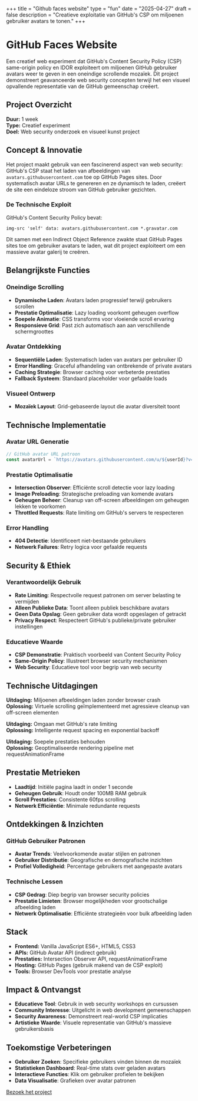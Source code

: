 +++
title = "Github faces website"
type = "fun"
date = "2025-04-27"
draft = false
description = "Creatieve exploitatie van GitHub's CSP om miljoenen gebruiker avatars te tonen."
+++

# GitHub Faces Website

Een creatief web experiment dat GitHub's Content Security Policy (CSP) same-origin policy en IDOR exploiteert om miljoenen GitHub gebruiker avatars weer te geven in een oneindige scrollende mozaïek. Dit project demonstreert geavanceerde web security concepten terwijl het een visueel opvallende representatie van de GitHub gemeenschap creëert.

## Project Overzicht

**Duur:** 1 week  
**Type:** Creatief experiment  
**Doel:** Web security onderzoek en visueel kunst project

## Concept & Innovatie

Het project maakt gebruik van een fascinerend aspect van web security: GitHub's CSP staat het laden van afbeeldingen van `avatars.githubusercontent.com` toe op GitHub Pages sites. Door systematisch avatar URLs te genereren en ze dynamisch te laden, creëert de site een eindeloze stroom van GitHub gebruiker gezichten.

### De Technische Exploit

GitHub's Content Security Policy bevat:
```
img-src 'self' data: avatars.githubusercontent.com *.gravatar.com
```

Dit samen met een Indirect Object Reference zwakte staat GitHub Pages sites toe om gebruiker avatars te laden, wat dit project exploiteert om een massieve avatar galerij te creëren.

## Belangrijkste Functies

### Oneindige Scrolling
- **Dynamische Laden**: Avatars laden progressief terwijl gebruikers scrollen
- **Prestatie Optimalisatie**: Lazy loading voorkomt geheugen overflow
- **Soepele Animatie**: CSS transforms voor vloeiende scroll ervaring
- **Responsieve Grid**: Past zich automatisch aan aan verschillende schermgroottes

### Avatar Ontdekking
- **Sequentiële Laden**: Systematisch laden van avatars per gebruiker ID
- **Error Handling**: Graceful afhandeling van ontbrekende of private avatars
- **Caching Strategie**: Browser caching voor verbeterde prestaties
- **Fallback Systeem**: Standaard placeholder voor gefaalde loads

### Visueel Ontwerp
- **Mozaïek Layout**: Grid-gebaseerde layout die avatar diversiteit toont


## Technische Implementatie

### Avatar URL Generatie
```javascript
// GitHub avatar URL patroon
const avatarUrl = `https://avatars.githubusercontent.com/u/${userId}?v=4&s=80`;
```

### Prestatie Optimalisatie
- **Intersection Observer**: Efficiënte scroll detectie voor lazy loading
- **Image Preloading**: Strategische preloading van komende avatars
- **Geheugen Beheer**: Cleanup van off-screen afbeeldingen om geheugen lekken te voorkomen
- **Throttled Requests**: Rate limiting om GitHub's servers te respecteren

### Error Handling
- **404 Detectie**: Identificeert niet-bestaande gebruikers
- **Netwerk Failures**: Retry logica voor gefaalde requests

## Security & Ethiek

### Verantwoordelijk Gebruik
- **Rate Limiting**: Respectvolle request patronen om server belasting te vermijden
- **Alleen Publieke Data**: Toont alleen publiek beschikbare avatars
- **Geen Data Opslag**: Geen gebruiker data wordt opgeslagen of getrackt
- **Privacy Respect**: Respecteert GitHub's publieke/private gebruiker instellingen

### Educatieve Waarde
- **CSP Demonstratie**: Praktisch voorbeeld van Content Security Policy
- **Same-Origin Policy**: Illustreert browser security mechanismen
- **Web Security**: Educatieve tool voor begrip van web security

## Technische Uitdagingen

**Uitdaging:** Miljoenen afbeeldingen laden zonder browser crash  
**Oplossing:** Virtuele scrolling geïmplementeerd met agressieve cleanup van off-screen elementen

**Uitdaging:** Omgaan met GitHub's rate limiting  
**Oplossing:** Intelligente request spacing en exponential backoff

**Uitdaging:** Soepele prestaties behouden  
**Oplossing:** Geoptimaliseerde rendering pipeline met requestAnimationFrame

## Prestatie Metrieken

- **Laadtijd**: Initiële pagina laadt in onder 1 seconde
- **Geheugen Gebruik**: Houdt onder 100MB RAM gebruik
- **Scroll Prestaties**: Consistente 60fps scrolling
- **Netwerk Efficiëntie**: Minimale redundante requests

## Ontdekkingen & Inzichten

### GitHub Gebruiker Patronen
- **Avatar Trends**: Veelvoorkomende avatar stijlen en patronen
- **Gebruiker Distributie**: Geografische en demografische inzichten
- **Profiel Volledigheid**: Percentage gebruikers met aangepaste avatars

### Technische Lessen
- **CSP Gedrag**: Diep begrip van browser security policies
- **Prestatie Limieten**: Browser mogelijkheden voor grootschalige afbeelding laden
- **Netwerk Optimalisatie**: Efficiënte strategieën voor bulk afbeelding laden

## Stack
- **Frontend:** Vanilla JavaScript ES6+, HTML5, CSS3
- **APIs:** GitHub Avatar API (indirect gebruik)
- **Prestaties:** Intersection Observer API, requestAnimationFrame
- **Hosting:** GitHub Pages (gebruik makend van de CSP exploit)
- **Tools:** Browser DevTools voor prestatie analyse

## Impact & Ontvangst

- **Educatieve Tool**: Gebruik in web security workshops en cursussen
- **Community Interesse**: Uitgelicht in web development gemeenschappen
- **Security Awareness**: Demonstreert real-world CSP implicaties
- **Artistieke Waarde**: Visuele representatie van GitHub's massieve gebruikersbasis

## Toekomstige Verbeteringen

- **Gebruiker Zoeken**: Specifieke gebruikers vinden binnen de mozaïek
- **Statistieken Dashboard**: Real-time stats over geladen avatars
- **Interactieve Functies**: Klik om gebruiker profielen te bekijken
- **Data Visualisatie**: Grafieken over avatar patronen

[Bezoek het project](https://r0831281.github.io/GithubsFaces/)
